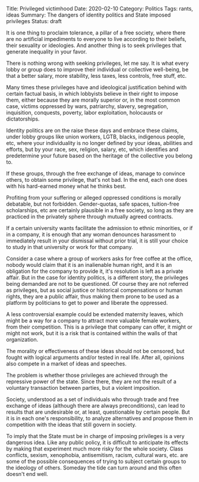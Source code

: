 Title: Privileged victimhood
Date: 2020-02-10
Category: Politics
Tags: rants, ideas
Summary: The dangers of identity politics and State imposed privileges 
Status: draft

It is one thing to proclaim tolerance, a pillar of a free society, where there are no artificial impediments to everyone to live according to their beliefs, their sexuality or ideologies. And another thing is to seek privileges that generate inequality in your favor.

There is nothing wrong with seeking privileges, let me say. It is what every lobby or group does to improve their individual or collective well-being, be that a better salary, more stability, less taxes, less controls, free stuff, etc.

Many times these privileges have and ideological justification behind with certain factual basis, in which lobbyists believe in their right to impose them, either because they are morally superior or, in the most common case, victims oppressed by wars, patriarchy, slavery, segregation, inquisition, conquests, poverty, labor exploitation, holocausts or dictatorships.

Identity politics are on the raise these days and embrace these claims, under lobby groups like union workers, LGTB, blacks, indigenous people, etc, where your individuality is no longer defined by your ideas, abilities and efforts, but by your race, sex, religion, salary, etc, which identifies and predetermine your future based on the heritage of the collective you belong to.

If these groups, through the free exchange of ideas, manage to convince others, to obtain some privilege, that's not bad. In the end, each one does with his hard-earned money what he thinks best.

Profiting from your suffering or alleged oppressed conditions is morally debatable, but not forbidden. Gender-quotas, safe spaces, tuition-free scholarships, etc are certainly plausible in a free society, so long as they are practiced in the privately sphere through mutually agreed contracts.

If a certain university wants facilitate the admission to ethnic minorities, or if in a company, it is enough that any woman denounces harassment to immediately result in your dismissal without prior trial, it is still your choice to study in that university or work for that company.

Consider a case where a group of workers asks for free coffee at the office, nobody would claim that it is an inalienable human right, and it is an obligation for the company to provide it, it's resolution is left as a private affair. But in the case for identity politics, is a different story, the privileges being demanded are not to be questioned. Of course they are not referred as privileges, but as social justice or historical compensations or human rights, they are a public affair, thus making them prone to be used as a platform by politicians to get to power and liberate the oppressed.

A less controversial example could be extended maternity leaves, which might be a way for a company to attract more valuable female workers, from their competition. This is a privilege that company can offer, it might or might not work, but it is a risk that is contained within the walls of that organization. 

The morality or effectiveness of these ideas should not be censored, but fought with logical arguments and/or tested in real life. After all, opinions also compete in a market of ideas and speeches.

The problem is whether those privileges are achieved through the repressive power of the state. Since there, they are not the result of a voluntary transaction between parties, but a violent imposition.

Society, understood as a set of individuals who through trade and free exchange of ideas (although there are always preconditions), can lead to results that are undesirable or, at least, questionable by certain people. But it is in each one's responsibility, to analyze alternatives and propose them in competition with the ideas that still govern in society.

To imply that the State must be in charge of imposing privileges is a very dangerous idea. Like any public policy, it is difficult to anticipate its effects by making that experiment much more risky for the whole society. Class conflicts, sexism, xenophobia, antisemitism, racism, cultural wars, etc. are some of the possible consequences of trying to subject certain groups to the ideology of others. Someday the tide can turn around and this often doesn't end well.